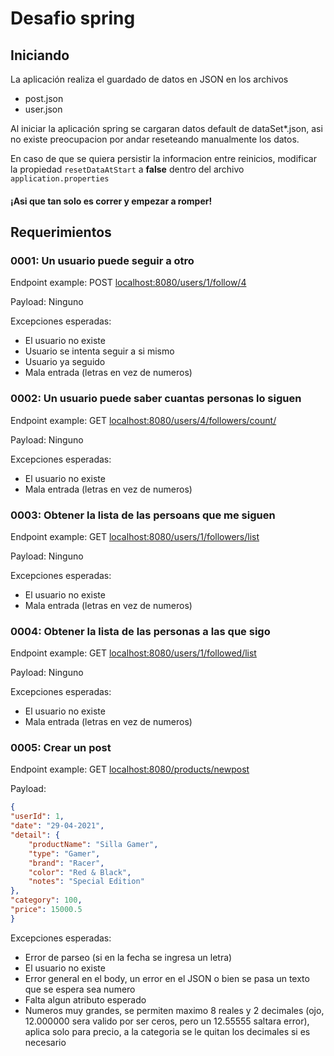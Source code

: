 # Desafio spring

## Iniciando

La aplicación realiza el guardado de datos en JSON en los archivos

- post.json
- user.json

Al iniciar la aplicación spring se cargaran datos default de dataSet*.json, 
asi no existe preocupacion por andar reseteando manualmente los datos.

En caso de que se quiera persistir la informacion entre reinicios, 
modificar la propiedad `resetDataAtStart` a **false** dentro del archivo `application.properties`

#### ¡Asi que tan solo es correr y empezar a romper!

## Requerimientos

### 0001: Un usuario puede seguir a otro

Endpoint example: POST [localhost:8080/users/1/follow/4]()

Payload: Ninguno

Excepciones esperadas:
 - El usuario no existe
 - Usuario se intenta seguir a si mismo
 - Usuario ya seguido
 - Mala entrada (letras en vez de numeros)

### 0002: Un usuario puede saber cuantas personas lo siguen

Endpoint example: GET [localhost:8080/users/4/followers/count/]()

Payload: Ninguno

Excepciones esperadas:
- El usuario no existe
- Mala entrada (letras en vez de numeros)

### 0003: Obtener la lista de las persoans que me siguen

Endpoint example: GET [localhost:8080/users/1/followers/list]()

Payload: Ninguno

Excepciones esperadas:
- El usuario no existe
- Mala entrada (letras en vez de numeros)


### 0004: Obtener la lista de las personas a las que sigo

Endpoint example: GET [localhost:8080/users/1/followed/list]()

Payload: Ninguno

Excepciones esperadas:
- El usuario no existe
- Mala entrada (letras en vez de numeros)

### 0005: Crear un post

Endpoint example: GET [localhost:8080/products/newpost]()

Payload:
````json
{
"userId": 1,
"date": "29-04-2021",
"detail": {
    "productName": "Silla Gamer",
    "type": "Gamer",
    "brand": "Racer",
    "color": "Red & Black",
    "notes": "Special Edition"
},
"category": 100,
"price": 15000.5
}
````

Excepciones esperadas:
- Error de parseo (si en la fecha se ingresa un letra)
- El usuario no existe
- Error general en el body, un error en el JSON o bien se pasa un texto que se espera sea numero
- Falta algun atributo esperado
- Numeros muy grandes, se permiten maximo 8 reales y 2 decimales (ojo, 12.000000 sera valido por ser ceros, pero un 12.55555 saltara error), aplica solo para precio, a la categoria se le quitan los decimales si es necesario





